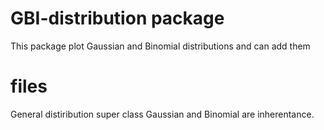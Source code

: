 # GBI-distribution package

This package plot Gaussian and Binomial distributions and can add them

# files 

General distiribution super class
Gaussian and Binomial are inherentance. 
